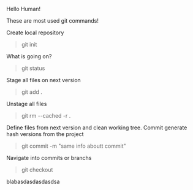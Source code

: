 Hello Human!

These are most used git commands!

Create local repository
>git init

What is going on?
>git status

Stage all files on next version
>git add .

Unstage all files
>git rm --cached -r .

Define files from next version and clean working tree. Commit generate hash versions from the project
>git commit -m "same info aboutt commit"

Navigate into commits or branchs
>git checkout <hash>

blabasdasdasdasdsa
